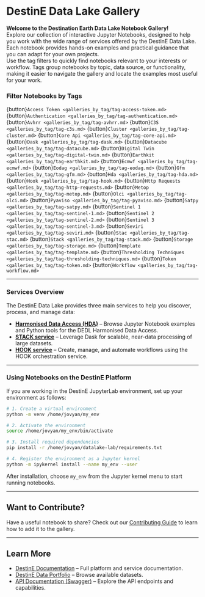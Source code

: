 # DestinE Data Lake Gallery

**Welcome to the Destination Earth Data Lake Notebook Gallery!** <br>
Explore our collection of interactive Jupyter Notebooks, designed to help you work with the wide range of services offered by the DestinE Data Lake. Each notebook provides hands-on examples and practical guidance that you can adapt for your own projects. <br>
Use the tag filters to quickly find notebooks relevant to your interests or workflow. Tags group notebooks by topic, data source, or functionality, making it easier to navigate the gallery and locate the examples most useful for your work.



### Filter Notebooks by Tags


{button}`Access Token <galleries_by_tag/tag-access-token.md>`
{button}`Authentication <galleries_by_tag/tag-authentication.md>`
{button}`Avhrr <galleries_by_tag/tag-avhrr.md>`
{button}`C3S <galleries_by_tag/tag-c3s.md>`
{button}`Cluster <galleries_by_tag/tag-cluster.md>`
{button}`Core Api <galleries_by_tag/tag-core-api.md>`
{button}`Dask <galleries_by_tag/tag-dask.md>`
{button}`Datacube <galleries_by_tag/tag-datacube.md>`
{button}`Digital Twin <galleries_by_tag/tag-digital-twin.md>`
{button}`Earthkit <galleries_by_tag/tag-earthkit.md>`
{button}`Ecmwf <galleries_by_tag/tag-ecmwf.md>`
{button}`Eodag <galleries_by_tag/tag-eodag.md>`
{button}`Gfm <galleries_by_tag/tag-gfm.md>`
{button}`Hda <galleries_by_tag/tag-hda.md>`
{button}`Hook <galleries_by_tag/tag-hook.md>`
{button}`Http Requests <galleries_by_tag/tag-http-requests.md>`
{button}`Metop <galleries_by_tag/tag-metop.md>`
{button}`Olci <galleries_by_tag/tag-olci.md>`
{button}`Pyaviso <galleries_by_tag/tag-pyaviso.md>`
{button}`Satpy <galleries_by_tag/tag-satpy.md>`
{button}`Sentinel 1 <galleries_by_tag/tag-sentinel-1.md>`
{button}`Sentinel 2 <galleries_by_tag/tag-sentinel-2.md>`
{button}`Sentinel 3 <galleries_by_tag/tag-sentinel-3.md>`
{button}`Seviri <galleries_by_tag/tag-seviri.md>`
{button}`Stac <galleries_by_tag/tag-stac.md>`
{button}`Stack <galleries_by_tag/tag-stack.md>`
{button}`Storage <galleries_by_tag/tag-storage.md>`
{button}`Template <galleries_by_tag/tag-template.md>`
{button}`Thresholding Techniques <galleries_by_tag/tag-thresholding-techniques.md>`
{button}`Token <galleries_by_tag/tag-token.md>`
{button}`Workflow <galleries_by_tag/tag-workflow.md>`

---

### Services Overview

The DestinE Data Lake provides three main services to help you discover, process, and manage data:

* **[Harmonised Data Access (HDA)](https://hda.data.destination-earth.eu/stac)** – Browse Jupyter Notebook examples and Python tools for the DEDL Harmonised Data Access.
* **[STACK service](https://s3.central.data.destination-earth.eu/swift/v1/dedl_datacube)** – Leverage Dask for scalable, near-data processing of large datasets.
* **[HOOK service](https://odp.data.destination-earth.eu/odata/v1/)** – Create, manage, and automate workflows using the HOOK orchestration service.

---

### Using Notebooks on the DestinE Platform

If you are working in the DestinE JupyterLab environment, set up your environment as follows:

```bash
# 1. Create a virtual environment
python -m venv /home/jovyan/my_env

# 2. Activate the environment
source /home/jovyan/my_env/bin/activate

# 3. Install required dependencies
pip install -r /home/jovyan/datalake-lab/requirements.txt

# 4. Register the environment as a Jupyter kernel
python -m ipykernel install --name my_env --user
```

After installation, choose `my_env` from the Jupyter kernel menu to start running notebooks.

---

## Want to Contribute?

Have a useful notebook to share? Check out our [Contributing Guide](contribute.md) to learn how to add it to the gallery.

---

## Learn More

* [DestinE Documentation](https://destine-data-lake-docs.data.destination-earth.eu/en/latest/index.html) – Full platform and service documentation.
* [DestinE Data Portfolio](https://hda.data.destination-earth.eu/ui/catalog) – Browse available datasets.
* [API Documentation (Swagger)](https://hda.data.destination-earth.eu/docs/) – Explore the API endpoints and capabilities.
